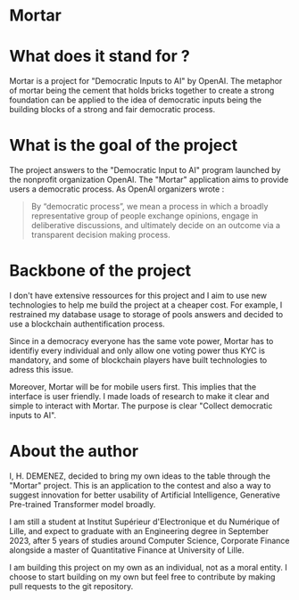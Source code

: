 # Mortar

# What does it stand for ?

Mortar is a project for "Democratic Inputs to AI" by OpenAI. The metaphor of mortar being the cement that holds bricks together to create a strong foundation can be applied to the idea of democratic inputs being the building blocks of a strong and fair democratic process.

# What is the goal of the project

The project answers to the "Democratic Input to AI" program launched by the nonprofit organization OpenAI. The "Mortar" application aims to provide users a democratic process. As OpenAI organizers wrote :

> By “democratic process”, we mean a process in which a broadly representative group of people exchange opinions, engage in deliberative discussions, and ultimately decide on an outcome via a transparent decision making process.



# Backbone of the project

I don't have extensive ressources for this project and I aim to use new technologies to help me build the project at a cheaper cost. For example, I restrained my database usage to storage of pools answers and decided to use a blockchain authentification process.

Since in a democracy everyone has the same vote power, Mortar has to identifiy every individual and only allow one voting power thus KYC is mandatory, and some of blockchain players have built technologies to adress this issue.

Moreover, Mortar will be for mobile users first. This implies that the interface is user friendly. I made loads of research to make it clear and simple to interact with Mortar. The purpose is clear "Collect democratic inputs to AI".


# About the author

I, H. DEMENEZ, decided to bring my own ideas to the table through the "Mortar" project. This is an application to the contest and also a way to suggest innovation for better usability of Artificial Intelligence, Generative Pre-trained Transformer model broadly.

I am still a student at Institut Supérieur d'Electronique et du Numérique of Lille, and expect to graduate with an Engineering degree in September 2023, after 5 years of studies around Computer Science, Corporate Finance alongside a master of Quantitative Finance at University of Lille.

I am building this project on my own as an individual, not as a moral entity. I choose to start building on my own but feel free to contribute by making pull requests to the git repository.
